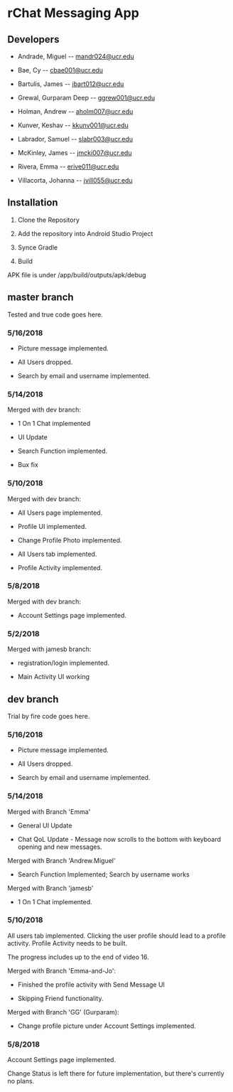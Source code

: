 # rChat Messaging App

## Developers
- Andrade, Miguel -- mandr024@ucr.edu

- Bae, Cy -- cbae001@ucr.edu

- Bartulis, James -- jbart012@ucr.edu

- Grewal, Gurparam Deep -- ggrew001@ucr.edu

- Holman, Andrew -- aholm007@ucr.edu

- Kunver, Keshav -- kkunv001@ucr.edu

- Labrador, Samuel -- slabr003@ucr.edu

- McKinley, James  -- jmcki007@ucr.edu

- Rivera, Emma -- erive011@ucr.edu

- Villacorta, Johanna -- jvill055@ucr.edu

## Installation

1. Clone the Repository

2. Add the repository into Android Studio Project

3. Synce Gradle

4. Build

APK file is under /app/build/outputs/apk/debug



## master branch
Tested and true code goes here.

### 5/16/2018

- Picture message implemented.

- All Users dropped.

- Search by email and username implemented.

### 5/14/2018
Merged with dev branch:

- 1 On 1 Chat implemented

- UI Update

- Search Function implemented.

- Bux fix

### 5/10/2018
Merged with dev branch: 

- All Users page implemented.

- Profile UI implemented.

- Change Profile Photo implemented.

- All Users tab implemented.

- Profile Activity implemented.

### 5/8/2018
Merged with dev branch: 

- Account Settings page implemented.

### 5/2/2018
Merged with jamesb branch: 

- registration/login implemented.

- Main Activity UI working 








## dev branch
Trial by fire code goes here.

### 5/16/2018

- Picture message implemented.

- All Users dropped.

- Search by email and username implemented.


### 5/14/2018

Merged with Branch 'Emma'

- General UI Update

- Chat QoL Update - Message now scrolls to the bottom with keyboard opening and new messages.

Merged with Branch 'Andrew.Miguel'

- Search Function Implemented; Search by username works

Merged with Branch 'jamesb'

- 1 On 1 Chat implemented.



### 5/10/2018
All users tab implemented. Clicking the user profile should lead to a profile activity. Profile Activity needs to be built.

The progress includes up to the end of video 16.

Merged with Branch 'Emma-and-Jo':

- Finished the profile activity with Send Message UI

- Skipping Friend functionality.

Merged with Branch 'GG' (Gurparam):

- Change profile picture under Account Settings implemented.

### 5/8/2018
Account Settings page implemented. 

Change Status is left there for future implementation, but there's currently no plans. 

